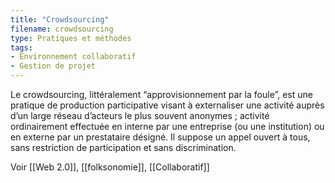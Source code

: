 ```yaml
---
title: "Crowdsourcing"
filename: crowdsourcing
type: Pratiques et méthodes
tags:
- Environnement collaboratif
- Gestion de projet
---
```


Le crowdsourcing, littéralement “approvisionnement par la foule”, est une pratique de production participative visant à externaliser une activité auprès d’un large réseau d’acteurs le plus souvent anonymes ; activité ordinairement effectuée en interne par une entreprise (ou une institution) ou en externe par un prestataire désigné. Il suppose un appel ouvert à tous, sans restriction de participation et sans discrimination.

Voir [[Web 2.0]], [[folksonomie]], [[Collaboratif]]

